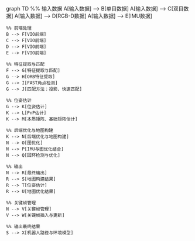 graph TD
    %% 输入数据
    A[输入数据] --> B[单目数据]
    A[输入数据] --> C[双目数据]
    A[输入数据] --> D[RGB-D数据]
    A[输入数据] --> E[IMU数据]

    %% 前端处理
    B --> F[VIO前端]
    C --> F[VIO前端]
    D --> F[VIO前端]
    E --> F[VIO前端]

    %% 特征提取与匹配
    F --> G[特征提取与匹配]
    G --> H[ORB特征提取]
    G --> I[FAST角点检测]
    G --> J[匹配方法：投影、快速匹配]

    %% 位姿估计
    G --> K[位姿估计]
    K --> L[PnP估计]
    K --> M[本质矩阵、基础矩阵估计]

    %% 后端优化与地图构建
    K --> N[后端优化与地图构建]
    N --> O[图优化]
    N --> P[IMU与图优化结合]
    N --> Q[回环检测与优化]

    %% 输出
    N --> R[最终输出]
    R --> S[地图构建结果]
    R --> T[位姿估计]
    R --> U[地图优化结果]

    %% 关键帧管理
    N --> V[关键帧管理]
    V --> W[关键帧插入与更新]

    %% 输出最终结果
    S --> X[机器人路径与环境模型]
